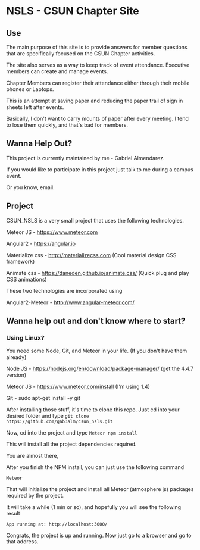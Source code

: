 # NSLS - CSUN Chapter Site

## Use
The main purpose of this site is to provide answers for member questions that are specifically focused on the CSUN Chapter activities.

The site also serves as a way to keep track of event attendance. Executive members can create and manage events.

Chapter Members can register their attendance either through their mobile phones or Laptops.

This is an attempt at saving paper and reducing the paper trail of sign in sheets left after events.

Basically, I don't want to carry mounts of paper after every meeting. I tend to lose them quickly, and that's bad for members.

## Wanna Help Out?
This project is currently maintained by me - Gabriel Almendarez.

If you would like to participate in this project just talk to me during a campus event.

Or you know, email.

## Project
CSUN_NSLS is a very small project that uses the following technologies.

Meteor JS - https://www.meteor.com

Angular2 - https://angular.io 

Materialize css - http://materializecss.com (Cool material design CSS framework)

Animate css - https://daneden.github.io/animate.css/ (Quick plug and play CSS animations)

These two technologies are incorporated using 

Angular2-Meteor - http://www.angular-meteor.com/

## Wanna help out and don't know where to start?

### Using Linux?
You need some Node, Git, and Meteor in your life. (If you don't have them already)

Node JS - https://nodejs.org/en/download/package-manager/ (get the 4.4.7 version)

Meteor JS - https://www.meteor.com/install (I'm using 1.4)

Git - sudo apt-get install -y git

After installing those stuff, it's time to clone this repo.
Just cd into your desired folder and type 
`git clone https://github.com/gab3alm/csun_nsls.git`

Now, cd into the project and type
`Meteor npm install`

This will install all the project dependencies required.

You are almost there,

After you finish the NPM install, you can just use the following command

`Meteor`

That will initialize the project and install all Meteor (atmosphere js) packages required by the project.

It will take a while (1 min or so), and hopefully you will see the following result

`App running at: http://localhost:3000/`

Congrats, the project is up and running. Now just go to a browser and go to that address.
